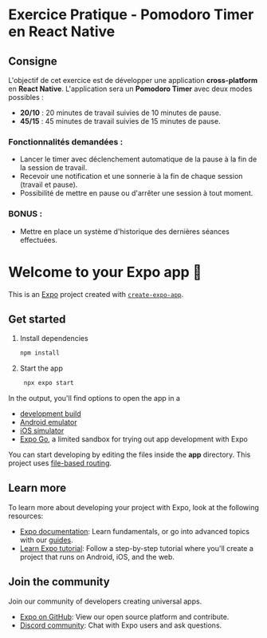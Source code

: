 # Exercice Pratique - Pomodoro Timer en React Native

## Consigne

L'objectif de cet exercice est de développer une application **cross-platform** en **React Native**. L'application sera un **Pomodoro Timer** avec deux modes possibles :

- **20/10** : 20 minutes de travail suivies de 10 minutes de pause.
- **45/15** : 45 minutes de travail suivies de 15 minutes de pause.

### Fonctionnalités demandées :

- Lancer le timer avec déclenchement automatique de la pause à la fin de la session de travail.
- Recevoir une notification et une sonnerie à la fin de chaque session (travail et pause).
- Possibilité de mettre en pause ou d'arrêter une session à tout moment.

### BONUS :

- Mettre en place un système d'historique des dernières séances effectuées.

# Welcome to your Expo app 👋

This is an [Expo](https://expo.dev) project created with [`create-expo-app`](https://www.npmjs.com/package/create-expo-app).

## Get started

1. Install dependencies

   ```bash
   npm install
   ```

2. Start the app

   ```bash
    npx expo start
   ```

In the output, you'll find options to open the app in a

- [development build](https://docs.expo.dev/develop/development-builds/introduction/)
- [Android emulator](https://docs.expo.dev/workflow/android-studio-emulator/)
- [iOS simulator](https://docs.expo.dev/workflow/ios-simulator/)
- [Expo Go](https://expo.dev/go), a limited sandbox for trying out app development with Expo

You can start developing by editing the files inside the **app** directory. This project uses [file-based routing](https://docs.expo.dev/router/introduction).

## Learn more

To learn more about developing your project with Expo, look at the following resources:

- [Expo documentation](https://docs.expo.dev/): Learn fundamentals, or go into advanced topics with our [guides](https://docs.expo.dev/guides).
- [Learn Expo tutorial](https://docs.expo.dev/tutorial/introduction/): Follow a step-by-step tutorial where you'll create a project that runs on Android, iOS, and the web.

## Join the community

Join our community of developers creating universal apps.

- [Expo on GitHub](https://github.com/expo/expo): View our open source platform and contribute.
- [Discord community](https://chat.expo.dev): Chat with Expo users and ask questions.
